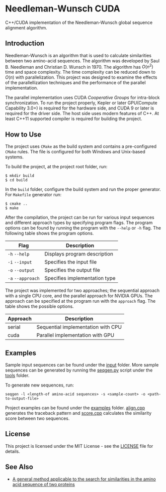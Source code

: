 # Needleman-Wunsch CUDA

C++/CUDA implementation of the Needleman-Wunsch global sequence alignment algorithm.

## Introduction

Needleman-Wunsch is an algorithm that is used to calculate similarities between two
amino-acid sequences. The algorithm was developed by Saul B. Needleman and
Christian D. Wunsch in 1970. The algorithm has $O(n^2)$ time and space complexity.
The time complexity can be reduced down to $O(n)$ with parallelization. This
project was designed to examine the effects of the parallellization techniques
and the performance of the parallel implementation.

The parallel implementation uses CUDA _Cooperative Groups_ for intra-block
synchronization. To run the project properly, Kepler or later
GPU(Compute Capability 3.0+) is required for the hardware side, and CUDA 9 or
later is required for the driver side. The host side uses modern features of
C++. At least C++11 supported compiler is required for building the project.

## How to Use

The project uses `CMake` as the build system and contains a pre-configured `CMake` rules.
The file is configured for both Windows and Unix-based systems.

To build the project, at the project root folder, run:

```
$ mkdir build
$ cd build
```
In the `build` folder, configure the build system and run the proper generator. For `Makefile`
generator run:

```
$ cmake ..
$ make
```

After the compilation, the project can be run for various input sequences and different
approach types by specifying program flags. The program options can be found by running
the program with the `--help` or `-h` flag. The following table shows the program options.

| Flag              | Description                    |
| ----------------- | ------------------------------ |
| `-h` `--help`     | Displays program description   |
| `-i` `--input`    | Specifies the input file       |
| `-o` `--output`   | Specifies the output file      |
| `-a` `--approach` | Specifies implementation type  |

The project was implemented for two approaches; the sequential approach with a
single CPU core, and the parallel approach for NVIDIA GPUs. The approach can be
specified at the program run with the `approach` flag. The table shows the possible
options.

| Approach | Description                        |
| -------- | ---------------------------------- |
| serial   | Sequential implementation with CPU |
| cuda     | Parallel implementation with GPU   |

## Examples

Sample input sequences can be found under the [input](input/) folder. More sample
sequences can be generated by running the [seqgen.py](tools/seqgen.py) script under
the [tools](tools/) folder.

To generate new sequences, run:

```
seqgen -l <length-of amino-acid sequences> -s <sample-count> -o <path-to-output-file>
```

Project examples can be found under the [examples](examples/) folder. [align.cpp](examples/align.cpp)
generates the traceback pattern and [score.cpp](examples/score.cpp) calculates the similarity score
between two sequences.

## License

This project is licensed under the MIT License - see the [LICENSE](LICENSE) file for details.

## See Also

- [A general method applicable to the search for similarities in the amino acid sequence of two proteins](
https://pubmed.ncbi.nlm.nih.gov/5420325/)
